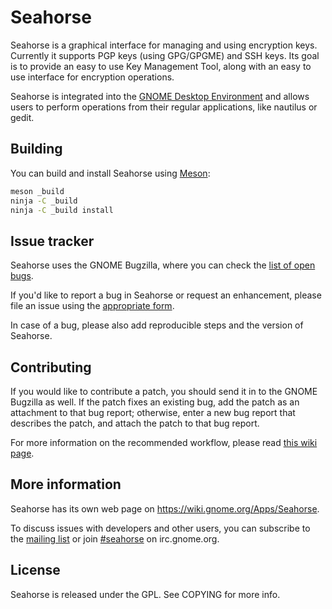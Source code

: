 # Seahorse
Seahorse is a graphical interface for managing and using encryption keys.
Currently it supports PGP keys (using GPG/GPGME) and SSH keys. Its goal is to
provide an easy to use Key Management Tool, along with an easy to use interface
for encryption operations.

Seahorse is integrated into the [GNOME Desktop Environment](https://www.gnome.org)
and allows users to perform operations from their regular applications, like
nautilus or gedit.

## Building
You can build and install Seahorse using [Meson](http://mesonbuild.com/):
```sh
meson _build
ninja -C _build
ninja -C _build install
```

## Issue tracker
Seahorse uses the GNOME Bugzilla, where you can check the
[list of open bugs](https://bugzilla.gnome.org/browse.cgi?product=seahorse).

If you'd like to report a bug in Seahorse or request an enhancement, please file
an issue using the
[appropriate form](https://bugzilla.gnome.org/enter_bug.cgi?product=seahorse).

In case of a bug, please also add reproducible steps and the version of Seahorse.

## Contributing
If you would like to contribute a patch, you should send it in to the GNOME
Bugzilla as well. If the patch fixes an existing bug, add the patch as an
attachment to that bug report; otherwise, enter a new bug report that describes
the patch, and attach the patch to that bug report.

For more information on the recommended workflow, please read
[this wiki page](https://wiki.gnome.org/Git/WorkingWithPatches).

## More information
Seahorse has its own web page on https://wiki.gnome.org/Apps/Seahorse.

To discuss issues with developers and other users, you can subscribe to the
[mailing list](https://mail.gnome.org/mailman/listinfo/seahorse-list)
or join [#seahorse](irc://irc.gnome.org/seahorse) on irc.gnome.org.

## License
Seahorse is released under the GPL. See COPYING for more info.
